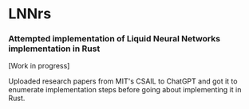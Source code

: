 # LNNrs
### Attempted implementation of Liquid Neural Networks implementation in Rust
[Work in progress]

Uploaded research papers from MIT's CSAIL to ChatGPT and got it to enumerate implementation steps before going about 
implementing it in Rust.
